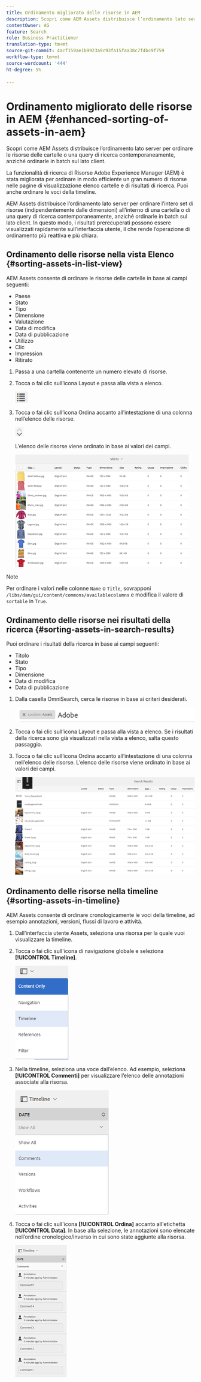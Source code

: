 ```yaml
---
title: Ordinamento migliorato delle risorse in AEM
description: Scopri come AEM Assets distribuisce l’ordinamento lato server per ordinare le risorse delle cartelle o una query di ricerca contemporaneamente, anziché ordinarle in batch sul lato client.
contentOwner: AG
feature: Search
role: Business Practitioner
translation-type: tm+mt
source-git-commit: 4acf159ae1b9923a9c93fa15faa38c7f4bc9f759
workflow-type: tm+mt
source-wordcount: '444'
ht-degree: 5%

---
```



# Ordinamento migliorato delle risorse in AEM {#enhanced-sorting-of-assets-in-aem}

Scopri come AEM Assets distribuisce l’ordinamento lato server per ordinare le risorse delle cartelle o una query di ricerca contemporaneamente, anziché ordinarle in batch sul lato client.

La funzionalità di ricerca di Risorse Adobe Experience Manager (AEM) è stata migliorata per ordinare in modo efficiente un gran numero di risorse nelle pagine di visualizzazione elenco cartelle e di risultati di ricerca. Puoi anche ordinare le voci della timeline.

AEM Assets distribuisce l’ordinamento lato server per ordinare l’intero set di risorse (indipendentemente dalle dimensioni) all’interno di una cartella o di una query di ricerca contemporaneamente, anziché ordinarle in batch sul lato client. In questo modo, i risultati prerecuperati possono essere visualizzati rapidamente sull’interfaccia utente, il che rende l’operazione di ordinamento più reattiva e più chiara.

## Ordinamento delle risorse nella vista Elenco {#sorting-assets-in-list-view}

AEM Assets consente di ordinare le risorse delle cartelle in base ai campi seguenti:

* Paese
* Stato
* Tipo
* Dimensione
* Valutazione
* Data di modifica
* Data di pubblicazione
* Utilizzo
* Clic
* Impression
* Ritirato

1. Passa a una cartella contenente un numero elevato di risorse.
1. Tocca o fai clic sull’icona Layout e passa alla vista a elenco.

   ![chlimage_1-394](assets/chlimage_1-394.png)

1. Tocca o fai clic sull’icona Ordina accanto all’intestazione di una colonna nell’elenco delle risorse.

   ![chlimage_1-395](assets/chlimage_1-395.png)

   L’elenco delle risorse viene ordinato in base ai valori dei campi.

   ![chlimage_1-396](assets/chlimage_1-396.png)

>[!NOTE]
>
>Per ordinare i valori nelle colonne `Name` o `Title`, sovrapponi `/libs/dam/gui/content/commons/availablecolumns` e modifica il valore di `sortable` in `True`.

## Ordinamento delle risorse nei risultati della ricerca {#sorting-assets-in-search-results}

Puoi ordinare i risultati della ricerca in base ai campi seguenti:

* Titolo
* Stato
* Tipo
* Dimensione
* Data di modifica
* Data di pubblicazione

1. Dalla casella OmniSearch, cerca le risorse in base ai criteri desiderati.

   ![chlimage_1-397](assets/chlimage_1-397.png)

1. Tocca o fai clic sull’icona Layout e passa alla vista a elenco. Se i risultati della ricerca sono già visualizzati nella vista a elenco, salta questo passaggio.
1. Tocca o fai clic sull’icona Ordina accanto all’intestazione di una colonna nell’elenco delle risorse. L’elenco delle risorse viene ordinato in base ai valori dei campi.

   ![chlimage_1-398](assets/chlimage_1-398.png)

## Ordinamento delle risorse nella timeline {#sorting-assets-in-timeline}

AEM Assets consente di ordinare cronologicamente le voci della timeline, ad esempio annotazioni, versioni, flussi di lavoro e attività.

1. Dall’interfaccia utente Assets, seleziona una risorsa per la quale vuoi visualizzare la timeline.
1. Tocca o fai clic sull&#39;icona di navigazione globale e seleziona **[!UICONTROL Timeline]**.

   ![chlimage_1-399](assets/chlimage_1-399.png)

1. Nella timeline, seleziona una voce dall’elenco. Ad esempio, seleziona **[!UICONTROL Commenti]** per visualizzare l’elenco delle annotazioni associate alla risorsa.

   ![chlimage_1-400](assets/chlimage_1-400.png)

1. Tocca o fai clic sull&#39;icona **[!UICONTROL Ordina]** accanto all&#39;etichetta **[!UICONTROL Data]**. In base alla selezione, le annotazioni sono elencate nell’ordine cronologico/inverso in cui sono state aggiunte alla risorsa.

   ![chlimage_1-401](assets/chlimage_1-401.png)


